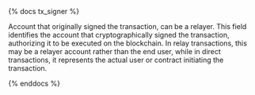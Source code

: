 {% docs tx_signer %}

Account that originally signed the transaction, can be a relayer. This field identifies the account that cryptographically signed the transaction, authorizing it to be executed on the blockchain. In relay transactions, this may be a relayer account rather than the end user, while in direct transactions, it represents the actual user or contract initiating the transaction.

{% enddocs %}
